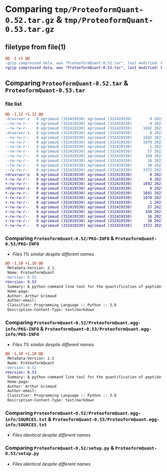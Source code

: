 # Comparing `tmp/ProteoformQuant-0.52.tar.gz` & `tmp/ProteoformQuant-0.53.tar.gz`

## filetype from file(1)

```diff
@@ -1 +1 @@
-gzip compressed data, was "ProteoformQuant-0.52.tar", last modified: Wed Apr 26 15:27:45 2023, max compression
+gzip compressed data, was "ProteoformQuant-0.53.tar", last modified: Wed Apr 26 15:27:54 2023, max compression
```

## Comparing `ProteoformQuant-0.52.tar` & `ProteoformQuant-0.53.tar`

### file list

```diff
@@ -1,12 +1,12 @@
-drwxrwxr-x   0 agrimaud (332419330) agrimaud (332419330)        0 2023-04-26 15:27:45.436491 ProteoformQuant-0.52/
--rw-rw-r--   0 agrimaud (332419330) agrimaud (332419330)        0 2023-03-17 14:28:03.000000 ProteoformQuant-0.52/MANIFEST.in
--rw-rw-r--   0 agrimaud (332419330) agrimaud (332419330)     1692 2023-04-26 15:27:45.436491 ProteoformQuant-0.52/PKG-INFO
-drwxrwxr-x   0 agrimaud (332419330) agrimaud (332419330)        0 2023-04-26 15:27:45.436491 ProteoformQuant-0.52/ProteoformQuant.egg-info/
--rw-rw-r--   0 agrimaud (332419330) agrimaud (332419330)     1692 2023-04-26 15:27:45.000000 ProteoformQuant-0.52/ProteoformQuant.egg-info/PKG-INFO
--rw-rw-r--   0 agrimaud (332419330) agrimaud (332419330)     1070 2023-04-26 15:27:45.000000 ProteoformQuant-0.52/ProteoformQuant.egg-info/SOURCES.txt
--rw-rw-r--   0 agrimaud (332419330) agrimaud (332419330)        1 2023-04-26 15:27:45.000000 ProteoformQuant-0.52/ProteoformQuant.egg-info/dependency_links.txt
--rw-rw-r--   0 agrimaud (332419330) agrimaud (332419330)       57 2023-04-26 15:27:45.000000 ProteoformQuant-0.52/ProteoformQuant.egg-info/entry_points.txt
--rw-rw-r--   0 agrimaud (332419330) agrimaud (332419330)      349 2023-04-26 15:27:45.000000 ProteoformQuant-0.52/ProteoformQuant.egg-info/requires.txt
--rw-rw-r--   0 agrimaud (332419330) agrimaud (332419330)       16 2023-04-26 15:27:45.000000 ProteoformQuant-0.52/ProteoformQuant.egg-info/top_level.txt
--rw-rw-r--   0 agrimaud (332419330) agrimaud (332419330)       38 2023-04-26 15:27:45.436491 ProteoformQuant-0.52/setup.cfg
--rw-rw-r--   0 agrimaud (332419330) agrimaud (332419330)     3372 2023-03-20 10:27:03.000000 ProteoformQuant-0.52/setup.py
+drwxrwxr-x   0 agrimaud (332419330) agrimaud (332419330)        0 2023-04-26 15:27:54.420430 ProteoformQuant-0.53/
+-rw-rw-r--   0 agrimaud (332419330) agrimaud (332419330)        0 2023-03-17 14:28:03.000000 ProteoformQuant-0.53/MANIFEST.in
+-rw-rw-r--   0 agrimaud (332419330) agrimaud (332419330)     1692 2023-04-26 15:27:54.420430 ProteoformQuant-0.53/PKG-INFO
+drwxrwxr-x   0 agrimaud (332419330) agrimaud (332419330)        0 2023-04-26 15:27:54.420430 ProteoformQuant-0.53/ProteoformQuant.egg-info/
+-rw-rw-r--   0 agrimaud (332419330) agrimaud (332419330)     1692 2023-04-26 15:27:54.000000 ProteoformQuant-0.53/ProteoformQuant.egg-info/PKG-INFO
+-rw-rw-r--   0 agrimaud (332419330) agrimaud (332419330)     1070 2023-04-26 15:27:54.000000 ProteoformQuant-0.53/ProteoformQuant.egg-info/SOURCES.txt
+-rw-rw-r--   0 agrimaud (332419330) agrimaud (332419330)        1 2023-04-26 15:27:54.000000 ProteoformQuant-0.53/ProteoformQuant.egg-info/dependency_links.txt
+-rw-rw-r--   0 agrimaud (332419330) agrimaud (332419330)       57 2023-04-26 15:27:54.000000 ProteoformQuant-0.53/ProteoformQuant.egg-info/entry_points.txt
+-rw-rw-r--   0 agrimaud (332419330) agrimaud (332419330)      349 2023-04-26 15:27:54.000000 ProteoformQuant-0.53/ProteoformQuant.egg-info/requires.txt
+-rw-rw-r--   0 agrimaud (332419330) agrimaud (332419330)       16 2023-04-26 15:27:54.000000 ProteoformQuant-0.53/ProteoformQuant.egg-info/top_level.txt
+-rw-rw-r--   0 agrimaud (332419330) agrimaud (332419330)       38 2023-04-26 15:27:54.420430 ProteoformQuant-0.53/setup.cfg
+-rw-rw-r--   0 agrimaud (332419330) agrimaud (332419330)     3372 2023-03-20 10:27:03.000000 ProteoformQuant-0.53/setup.py
```

### Comparing `ProteoformQuant-0.52/PKG-INFO` & `ProteoformQuant-0.53/PKG-INFO`

 * *Files 1% similar despite different names*

```diff
@@ -1,10 +1,10 @@
 Metadata-Version: 2.1
 Name: ProteoformQuant
-Version: 0.52
+Version: 0.53
 Summary: A python command line tool for the quantification of peptidoform/proteoforms
 Home-page: 
 Author: Arthur Grimaud
 Author-email: 
 Classifier: Programming Language :: Python :: 3.8
 Description-Content-Type: text/markdown
```

### Comparing `ProteoformQuant-0.52/ProteoformQuant.egg-info/PKG-INFO` & `ProteoformQuant-0.53/ProteoformQuant.egg-info/PKG-INFO`

 * *Files 1% similar despite different names*

```diff
@@ -1,10 +1,10 @@
 Metadata-Version: 2.1
 Name: ProteoformQuant
-Version: 0.52
+Version: 0.53
 Summary: A python command line tool for the quantification of peptidoform/proteoforms
 Home-page: 
 Author: Arthur Grimaud
 Author-email: 
 Classifier: Programming Language :: Python :: 3.8
 Description-Content-Type: text/markdown
```

### Comparing `ProteoformQuant-0.52/ProteoformQuant.egg-info/SOURCES.txt` & `ProteoformQuant-0.53/ProteoformQuant.egg-info/SOURCES.txt`

 * *Files identical despite different names*

### Comparing `ProteoformQuant-0.52/setup.py` & `ProteoformQuant-0.53/setup.py`

 * *Files identical despite different names*

